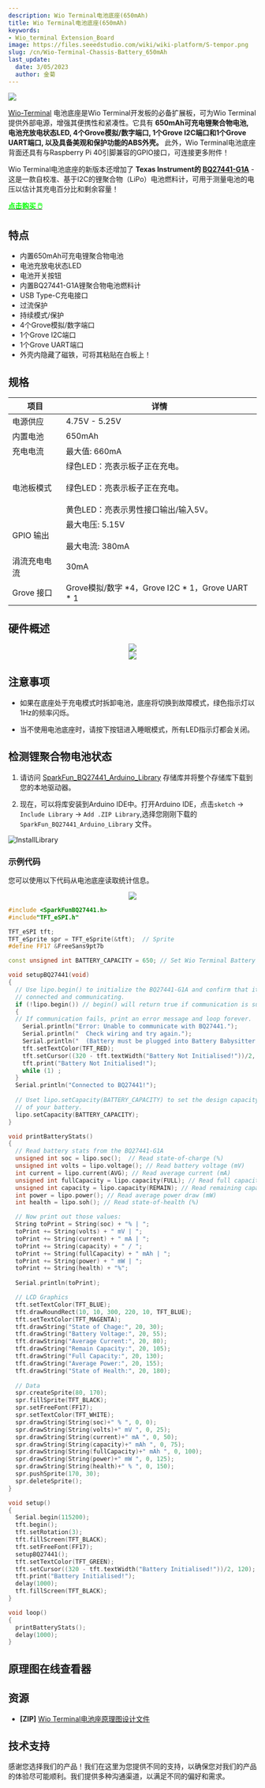 ```yaml
---
description: Wio Terminal电池底座(650mAh)
title: Wio Terminal电池底座(650mAh)
keywords:
- Wio_terminal Extension_Board
image: https://files.seeedstudio.com/wiki/wiki-platform/S-tempor.png
slug: /cn/Wio-Terminal-Chassis-Battery_650mAh
last_update:
  date: 3/05/2023
  author: 金菊
---
```


![](https://files.seeedstudio.com/wiki/Wio-Terminal-Battery-Chassis/img/45.png)

 [Wio-Terminal](https://www.seeedstudio.com/Wio-Terminal-p-4509.html) 电池底座是Wio Terminal开发板的必备扩展板，可为Wio Terminal提供外部电源，增强其便携性和紧凑性。它具有 **650mAh可充电锂聚合物电池, 电池充放电状态LED, 4个Grove模拟/数字端口, 1个Grove I2C端口和1个Grove UART端口, 以及具备美观和保护功能的ABS外壳。** 此外，Wio Terminal电池底座背面还具有与Raspberry Pi 40引脚兼容的GPIO接口，可连接更多附件！

Wio Terminal电池底座的新版本还增加了 **Texas Instrument的 [BQ27441-G1A](http://www.ti.com/product/BQ27441-G1)** -   这是一款自校准、基于I2C的锂聚合物（LiPo）电池燃料计，可用于测量电池的电压以估计其充电百分比和剩余容量！

<div class="get_one_now_container" style={{textAlign: 'center'}}>
    <a class="get_one_now_item" href="https://www.seeedstudio.com/Wio-Terminal-Chassis-Battery-650mAh-p-4756.html"><strong><span><font color={'FFFFFF'} size={"4"}> 点击购买 🖱️</font></span></strong>
    </a>
</div>

## **特点**

- 内置650mAh可充电锂聚合物电池
- 电池充放电状态LED
- 电池开关按钮
- 内置BQ27441-G1A锂聚合物电池燃料计
- USB Type-C充电接口
- 过流保护
- 持续模式/保护
- 4个Grove模拟/数字端口
- 1个Grove I2C端口
- 1个Grove UART端口
- 外壳内隐藏了磁铁，可将其粘贴在白板上！

## **规格**

<!-- <style type="text/css" xml="space"><!--
.tg  {border-collapse:collapse;border-spacing:0;}
.tg td{border-color:black;border-style:solid;border-width:1px;font-family:Arial, sans-serif;font-size:14px;
  overflow:hidden;padding:10px 5px;word-break:normal;}
.tg th{border-color:black;border-style:solid;border-width:1px;font-family:Arial, sans-serif;font-size:14px;
  font-weight:normal;overflow:hidden;padding:10px 5px;word-break:normal;}
.tg .tg-1wig{font-weight:bold;text-align:left;vertical-align:top}
.tg .tg-pu0z{background-color:#9b9b9b;border-color:inherit;font-weight:bold;text-align:left;vertical-align:top}
.tg .tg-fymr{border-color:inherit;font-weight:bold;text-align:left;vertical-align:top}
.tg .tg-0pky{border-color:inherit;text-align:left;vertical-align:top}
.tg .tg-0lax{text-align:left;vertical-align:top}
</style> -->

<table className="tg">
  <thead>
    <tr><th className="tg-pu0z">项目</th><th className="tg-pu0z">详情</th></tr>
  </thead>
  <tbody>
    <tr>
      <td className="tg-fymr">电源供应</td>
      <td className="tg-0pky">4.75V - 5.25V</td>
    </tr>
    <tr>
      <td className="tg-1wig">内置电池</td>
      <td className="tg-0lax">650mAh</td>
    </tr>
    <tr>
      <td className="tg-1wig">充电电流</td>
      <td className="tg-0lax">最大值: 660mA</td>
    </tr>
    <tr>
      <td className="tg-1wig">电池板模式</td>
      <td className="tg-0lax">绿色LED：亮表示板子正在充电。<br /><br />绿色LED：亮表示板子正在充电。<br /><br />黄色LED：亮表示男性接口输出/输入5V。</td>
    </tr>
    <tr>
      <td className="tg-1wig">GPIO 输出</td>
      <td className="tg-0lax">最大电压: 5.15V <br /><br />最大电流: 380mA</td>
    </tr>
    <tr>
      <td className="tg-1wig">涓流充电电流</td>
      <td className="tg-0lax">30mA</td>
    </tr>
    <tr>
      <td className="tg-1wig">Grove 接口</td>
      <td className="tg-0lax">Grove模拟/数字 *4，Grove I2C * 1，Grove UART * 1</td>
    </tr>
  </tbody>
</table>

## **硬件概述**

<div align="center"><img src="https://files.seeedstudio.com/wiki/Wio-Terminal-Battery-Chassis/img/WT-battery-front.jpg" /></div>

<div align="center"><img src="https://files.seeedstudio.com/wiki/Wio-Terminal-Battery-Chassis/img/new-pin.png"/></div>

## **注意事项**

- 如果在底座处于充电模式时拆卸电池，底座将切换到故障模式，绿色指示灯以1Hz的频率闪烁。

- 当不使用电池底座时，请按下按钮进入睡眠模式，所有LED指示灯都会关闭。

## **检测锂聚合物电池状态**

1. 请访问 [SparkFun_BQ27441_Arduino_Library](https://github.com/sparkfun/SparkFun_BQ27441_Arduino_Library) 存储库并将整个存储库下载到您的本地驱动器。

2. 现在，可以将库安装到Arduino IDE中。打开Arduino IDE，点击`sketch` -> `Include Library` -> `Add .ZIP Library`,选择您刚刚下载的`SparkFun_BQ27441_Arduino_Library` 文件。  

![InstallLibrary](https://files.seeedstudio.com/wiki/Wio-Terminal/img/Xnip2019-11-21_15-50-13.jpg)

### **示例代码**

您可以使用以下代码从电池底座读取统计信息。

<div align="center"><img src="https://files.seeedstudio.com/wiki/Wio-Terminal-Battery-Chassis/img/demo.gif"/></div>

```cpp
#include <SparkFunBQ27441.h>
#include"TFT_eSPI.h"

TFT_eSPI tft;
TFT_eSprite spr = TFT_eSprite(&tft);  // Sprite
#define FF17 &FreeSans9pt7b

const unsigned int BATTERY_CAPACITY = 650; // Set Wio Terminal Battery's Capacity 

void setupBQ27441(void)
{
  // Use lipo.begin() to initialize the BQ27441-G1A and confirm that it's
  // connected and communicating.
  if (!lipo.begin()) // begin() will return true if communication is successful
  {
  // If communication fails, print an error message and loop forever.
    Serial.println("Error: Unable to communicate with BQ27441.");
    Serial.println("  Check wiring and try again.");
    Serial.println("  (Battery must be plugged into Battery Babysitter!)");
    tft.setTextColor(TFT_RED);
    tft.setCursor((320 - tft.textWidth("Battery Not Initialised!"))/2, 120);
    tft.print("Battery Not Initialised!");
    while (1) ;
  }
  Serial.println("Connected to BQ27441!");
  
  // Uset lipo.setCapacity(BATTERY_CAPACITY) to set the design capacity
  // of your battery.
  lipo.setCapacity(BATTERY_CAPACITY);
}

void printBatteryStats()
{
  // Read battery stats from the BQ27441-G1A
  unsigned int soc = lipo.soc();  // Read state-of-charge (%)
  unsigned int volts = lipo.voltage(); // Read battery voltage (mV)
  int current = lipo.current(AVG); // Read average current (mA)
  unsigned int fullCapacity = lipo.capacity(FULL); // Read full capacity (mAh)
  unsigned int capacity = lipo.capacity(REMAIN); // Read remaining capacity (mAh)
  int power = lipo.power(); // Read average power draw (mW)
  int health = lipo.soh(); // Read state-of-health (%)

  // Now print out those values:
  String toPrint = String(soc) + "% | ";
  toPrint += String(volts) + " mV | ";
  toPrint += String(current) + " mA | ";
  toPrint += String(capacity) + " / ";
  toPrint += String(fullCapacity) + " mAh | ";
  toPrint += String(power) + " mW | ";
  toPrint += String(health) + "%";
  
  Serial.println(toPrint);

  // LCD Graphics
  tft.setTextColor(TFT_BLUE);
  tft.drawRoundRect(10, 10, 300, 220, 10, TFT_BLUE);
  tft.setTextColor(TFT_MAGENTA);
  tft.drawString("State of Chage:", 20, 30);
  tft.drawString("Battery Voltage:", 20, 55);
  tft.drawString("Average Current:", 20, 80);
  tft.drawString("Remain Capacity:", 20, 105);
  tft.drawString("Full Capacity:", 20, 130);
  tft.drawString("Average Power:", 20, 155);
  tft.drawString("State of Health:", 20, 180);
  
  // Data
  spr.createSprite(80, 170);
  spr.fillSprite(TFT_BLACK);
  spr.setFreeFont(FF17);
  spr.setTextColor(TFT_WHITE);
  spr.drawString(String(soc)+" % ", 0, 0);
  spr.drawString(String(volts)+" mV ", 0, 25);
  spr.drawString(String(current)+" mA ", 0, 50);
  spr.drawString(String(capacity)+" mAh ", 0, 75);
  spr.drawString(String(fullCapacity)+" mAh ", 0, 100);
  spr.drawString(String(power)+" mW ", 0, 125);
  spr.drawString(String(health)+" % ", 0, 150);
  spr.pushSprite(170, 30);
  spr.deleteSprite();
}

void setup()
{
  Serial.begin(115200);
  tft.begin();
  tft.setRotation(3);
  tft.fillScreen(TFT_BLACK);
  tft.setFreeFont(FF17); 
  setupBQ27441();
  tft.setTextColor(TFT_GREEN);
  tft.setCursor((320 - tft.textWidth("Battery Initialised!"))/2, 120);
  tft.print("Battery Initialised!");
  delay(1000);
  tft.fillScreen(TFT_BLACK);
}

void loop() 
{
  printBatteryStats();
  delay(1000);
}
```

## **原理图在线查看器**

<div className="altium-ecad-viewer" data-project-src="https://http://files.seeedstudio.com/wiki/Wio-Terminal-Battery-Chassis/res/Wio%20Terminal%20Chassis%20-%20Battery_SCH_NEW.ZIP" style={{borderRadius: '0px 0px 4px 4px', height: 500, borderStyle: 'solid', borderWidth: 1, borderColor: 'rgb(241, 241, 241)', overflow: 'hidden', maxWidth: 1280, maxHeight: 700, boxSizing: 'border-box'}}>
</div>

## **资源**

- **[ZIP]** [Wio Terminal电池座原理图设计文件](https://files.seeedstudio.com/wiki/Wio-Terminal-Battery-Chassis/res/WioTerminal_battry_650mAh.rar)

## **技术支持**


感谢您选择我们的产品！我们在这里为您提供不同的支持，以确保您对我们的产品的体验尽可能顺利。我们提供多种沟通渠道，以满足不同的偏好和需求。

<div class="button_tech_support_container">
<a href="https://forum.seeedstudio.com/" class="button_forum"></a> 
<a href="https://www.seeedstudio.com/contacts" class="button_email"></a>
</div>

<div class="button_tech_support_container">
<a href="https://discord.gg/eWkprNDMU7" class="button_discord"></a> 
<a href="https://github.com/Seeed-Studio/wiki-documents/discussions/69" class="button_discussion"></a>
</div>
